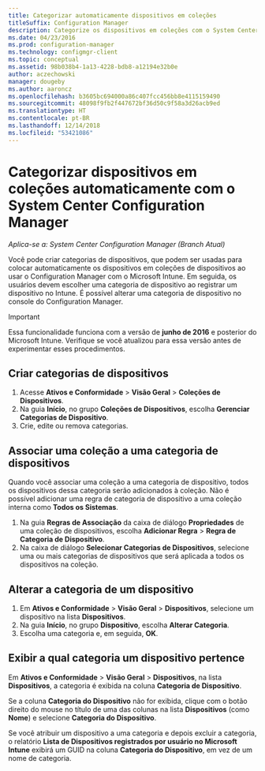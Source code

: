 ```yaml
---
title: Categorizar automaticamente dispositivos em coleções
titleSuffix: Configuration Manager
description: Categorize os dispositivos em coleções com o System Center Configuration Manager.
ms.date: 04/23/2016
ms.prod: configuration-manager
ms.technology: configmgr-client
ms.topic: conceptual
ms.assetid: 98b038b4-1a13-4228-bdb8-a12194e32b0e
author: aczechowski
manager: dougeby
ms.author: aaroncz
ms.openlocfilehash: b3605bc694000a86c407fcc456bb8e4115159490
ms.sourcegitcommit: 48098f9fb2f447672bf36d50c9f58a3d26acb9ed
ms.translationtype: HT
ms.contentlocale: pt-BR
ms.lasthandoff: 12/14/2018
ms.locfileid: "53421086"
---
```

# <a name="automatically-categorize-devices-into-collections-with-system-center-configuration-manager"></a>Categorizar dispositivos em coleções automaticamente com o System Center Configuration Manager

*Aplica-se a: System Center Configuration Manager (Branch Atual)*

Você pode criar categorias de dispositivos, que podem ser usadas para colocar automaticamente os dispositivos em coleções de dispositivos ao usar o Configuration Manager com o Microsoft Intune. Em seguida, os usuários devem escolher uma categoria de dispositivo ao registrar um dispositivo no Intune. É possível alterar uma categoria de dispositivo no console do Configuration Manager.

> [!IMPORTANT]
>  Essa funcionalidade funciona com a versão de **junho de 2016** e posterior do Microsoft Intune. Verifique se você atualizou para essa versão antes de experimentar esses procedimentos.

## <a name="create-device-categories"></a>Criar categorias de dispositivos

1.  Acesse **Ativos e Conformidade** > **Visão Geral** > **Coleções de Dispositivos**.
2.  Na guia **Início**, no grupo **Coleções de Dispositivos**, escolha **Gerenciar Categorias de Dispositivo**.
3.  Crie, edite ou remova categorias.

## <a name="associate-a-collection-with-a-device-category"></a>Associar uma coleção a uma categoria de dispositivos

Quando você associar uma coleção a uma categoria de dispositivo, todos os dispositivos dessa categoria serão adicionados à coleção. Não é possível adicionar uma regra de categoria de dispositivo a uma coleção interna como **Todos os Sistemas**.

1.  Na guia **Regras de Associação** da caixa de diálogo **Propriedades** de uma coleção de dispositivos, escolha **Adicionar Regra** > **Regra de Categoria de Dispositivo**.
2.  Na caixa de diálogo **Selecionar Categorias de Dispositivos**, selecione uma ou mais categorias de dispositivos que será aplicada a todos os dispositivos na coleção.

## <a name="change-the-category-of-a-device"></a>Alterar a categoria de um dispositivo

1.  Em **Ativos e Conformidade** > **Visão Geral** > **Dispositivos**, selecione um dispositivo na lista **Dispositivos**.
2.  Na guia **Início**, no grupo **Dispositivo**, escolha **Alterar Categoria**.
3.  Escolha uma categoria e, em seguida, **OK**.

## <a name="view-which-category-a-device-belongs-to"></a>Exibir a qual categoria um dispositivo pertence

Em **Ativos e Conformidade** > **Visão Geral** > **Dispositivos**, na lista **Dispositivos**, a categoria é exibida na coluna **Categoria de Dispositivo**.

Se a coluna **Categoria do Dispositivo** não for exibida, clique com o botão direito do mouse no título de uma das colunas na lista **Dispositivos** (como **Nome**) e selecione **Categoria do Dispositivo**.

Se você atribuir um dispositivo a uma categoria e depois excluir a categoria, o relatório **Lista de Dispositivos registrados por usuário no Microsoft Intune** exibirá um GUID na coluna **Categoria do Dispositivo**, em vez de um nome de categoria.
